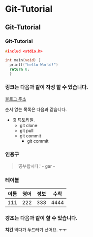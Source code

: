 # Git-Tutorial
## Git-Tutorial
### Git-Tutorial

```c
#includ <stdio.h>

int main(void) {
  printf("hello World!")
  return 0;
  }
```

### 링크는 다음과 같이 작성 할 수 있습니다.

[블로그 주소](https://localhost)

순서 없는 목록은 다음과 같습니다.

* 깃 튜토리얼.
  * git clone
  * git pull
  * git commit
    * git commit

### 인용구
> '공부합시다.' - gar -

### 테이블

이름|영어|정보|수학
---|---|---|---|
111|222|333|4444|

### 강조는 다음과 같이 할 수 있습니다.

**치킨** 먹다가 ~~두드러기~~ 났어요. ㅜㅜ

